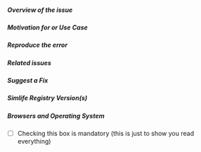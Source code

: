 <!--
- Please follow the issue template below for bug reports and feature requests.
- If you have a support request rather than a bug, please use [Stack Overflow](http://stackoverflow.com/questions/tagged/simlife) with the Simlife tag.
- For bug reports it is mandatory to run the command `simlife info` in your project's root folder, and paste the result here.
- Tickets opened without any of these pieces of information will be **closed** without any explanation.
-->

##### **Overview of the issue**

<!-- Explain the bug or feature request, if an error is being thrown a stack trace helps -->

##### **Motivation for or Use Case**

<!-- Explain why this is a bug or a new feature for you -->

##### **Reproduce the error**

<!-- For bug reports, an unambiguous set of steps to reproduce the error -->

##### **Related issues**

<!-- Has a similar issue been reported before? Please search both closed & open issues -->

##### **Suggest a Fix**

<!-- For bug reports, if you can't fix the bug yourself, perhaps you can point to what might be
  causing the problem (line of code or commit) -->

##### **Simlife Registry Version(s)**

<!--
Which version of Simlife Registry are you using, is it a regression?
-->

##### **Browsers and Operating System**

<!-- What OS are you on? is this a problem with all browsers or only IE8? -->

- [ ] Checking this box is mandatory (this is just to show you read everything)
